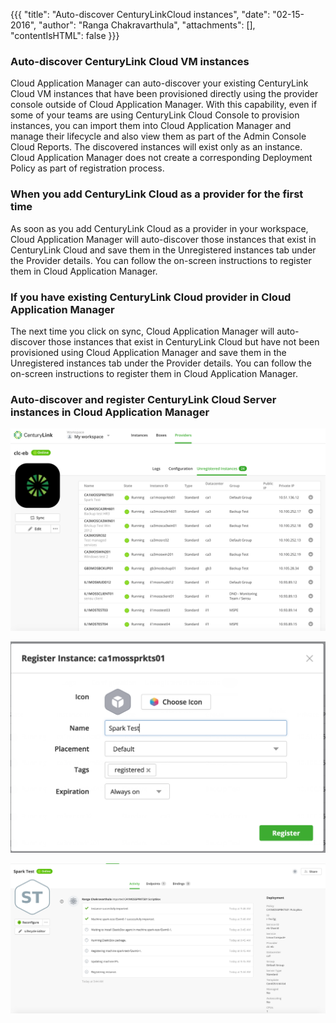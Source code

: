 {{{
"title": "Auto-discover CenturyLinkCloud instances",
"date": "02-15-2016",
"author": "Ranga Chakravarthula",
"attachments": [],
"contentIsHTML": false
}}}

### Auto-discover CenturyLink Cloud VM instances

Cloud Application Manager can auto-discover your existing CenturyLink Cloud VM instances that have been provisioned directly using the provider console outside of Cloud Application Manager. With this capability, even if some of your teams are using CenturyLink Cloud Console to provision instances, you can import them into Cloud Application Manager and manage their lifecycle and also view them as part of the Admin Console Cloud Reports. The discovered instances will exist only as an instance. Cloud Application Manager does not create a corresponding Deployment Policy as part of registration process.

### When you add CenturyLink Cloud as a provider for the first time

As soon as you add CenturyLink Cloud as a provider in your workspace, Cloud Application Manager will auto-discover those instances that exist in CenturyLink Cloud and save them in the Unregistered instances tab under the Provider details. You can follow the on-screen instructions to register them in Cloud Application Manager.

### If you have existing CenturyLink Cloud provider in Cloud Application Manager

The next time you click on sync, Cloud Application Manager will auto-discover those instances that exist in CenturyLink Cloud but have not been provisioned using Cloud Application Manager and save them in the Unregistered instances tab under the Provider details. You can follow the on-screen instructions to register them in Cloud Application Manager.


### Auto-discover and register CenturyLink Cloud Server instances in Cloud Application Manager

![Unregistered Instances](../images/cloud-application-manager/clc-provider-unregisteredinstances.png)

![Register Instance](../images/cloud-application-manager/clc-provider-registerInstance.png)

![Register Instance Successful](../images/cloud-application-manager/clc-provider-successfullyregistered.png)
